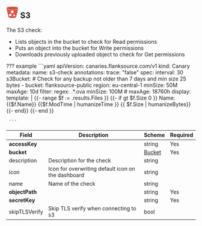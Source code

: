 ## <img src='https://raw.githubusercontent.com/flanksource/flanksource-ui/main/src/icons/s3Bucket.svg' style='height: 32px'/> S3

The S3 check:

* Lists objects in the bucket to check for Read permissions
* Puts an object into the bucket for Write permissions
* Downloads previously uploaded object to check for Get permissions

??? example
     ```yaml
     apiVersion: canaries.flanksource.com/v1
     kind: Canary
     metadata:
       name: s3-check
       annotations:
         trace: "false"
     spec:
       interval: 30
       s3Bucket:
         # Check for any backup not older than 7 days and min size 25 bytes
         - bucket: flanksource-public
           region: eu-central-1
           minSize: 50M
           maxAge: 10d
           filter:
             regex: .*.ova
             minSize: 100M
             # maxAge: 18760h
           display:
             template: |
               {{-  range $f := .results.Files   }}
               {{- if gt $f.Size 0 }}
                 Name: {{$f.Name}} {{$f.ModTime | humanizeTime }} {{ $f.Size | humanizeBytes}}
               {{- end}}
               {{- end  }}
     
     ```

| Field | Description | Scheme | Required |
| ----- | ----------- | ------ | -------- |
| **accessKey** |  | string | Yes |
| **bucket** |  | [Bucket](#bucket) | Yes |
| description | Description for the check | string |  |
| icon | Icon for overwriting default icon on the dashboard | string |  |
| name | Name of the check | string |  |
| **objectPath** |  | string | Yes |
| **secretKey** |  | string | Yes |
| skipTLSVerify | Skip TLS verify when connecting to s3 | bool |  |

